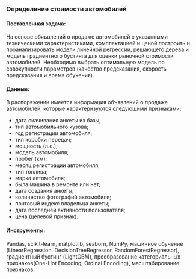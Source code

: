 ### Определение стоимости автомобилей

#### Поставленная задача:
На основе обяъвлений о продаже автомобилей с указанными техническими характеристиками, комплектацией и ценой построить и проанализировать модели линейной регрессии, решающего дерева и модель градиентного бустинга для оценки рыночной стоимости автомобилей. Необходимо выбрать оптимальную модель по совокупности параметров (качество предсказания, скорость предсказания и время обучения).

#### Данные:
В распоряжении имеется информация объявлений о продаже автомобилей, которые характеризуются следующими признаками:
- дата скачивания анкеты из базы;
- тип автомобильного кузова;
- год регистрации автомобиля;
- тип коробки передач;
- мощность (л.с.);
- модель автомобиля;
- пробег (км);
- месяц регистрации автомобиля;
- тип топлива;
- марка автомобиля;
- была машина в ремонте или нет;
- дата создания анкеты;
- количество фотографий автомобиля;
- почтовый индекс владельца анкеты;
- дата последней активности пользователя;
- цена (целевой признак).

#### Инструменты:
Pandas, scikit-learn, matplotlib, seaborn, NumPy, машинное обучение (LinearRegression, DecisionTreeRegressor, RandomForestRegressor), градиентный бустинг (LightGBM), преобразование категориальных признаков(One-Hot Encoding, Ordinal Encoding), масштабирование признаков.
